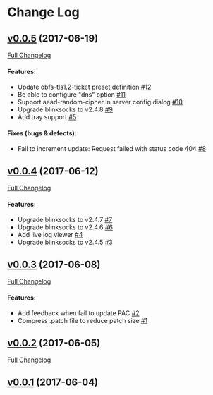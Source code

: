 #  Change Log



## [v0.0.5](https://github.com/blinksocks/blinksocks-desktop/tree/v0.0.5) (2017-06-19)
[Full Changelog](https://github.com/blinksocks/blinksocks-desktop/compare/v0.0.4...v0.0.5)

#### Features:

- Update obfs-tls1.2-ticket preset definition [#12](https://github.com/blinksocks/blinksocks-desktop/issues/12)
- Be able to configure "dns" option [#11](https://github.com/blinksocks/blinksocks-desktop/issues/11)
- Support aead-random-cipher in server config dialog [#10](https://github.com/blinksocks/blinksocks-desktop/issues/10)
- Upgrade blinksocks to v2.4.8 [#9](https://github.com/blinksocks/blinksocks-desktop/issues/9)
- Add tray support [#5](https://github.com/blinksocks/blinksocks-desktop/issues/5)

#### Fixes (bugs & defects):

- Fail to increment update: Request failed with status code 404 [#8](https://github.com/blinksocks/blinksocks-desktop/issues/8)

## [v0.0.4](https://github.com/blinksocks/blinksocks-desktop/tree/v0.0.4) (2017-06-12)
[Full Changelog](https://github.com/blinksocks/blinksocks-desktop/compare/v0.0.3...v0.0.4)

#### Features:

- Upgrade blinksocks to v2.4.7 [#7](https://github.com/blinksocks/blinksocks-desktop/issues/7)
- Upgrade blinksocks to v2.4.6 [#6](https://github.com/blinksocks/blinksocks-desktop/issues/6)
- Add live log viewer [#4](https://github.com/blinksocks/blinksocks-desktop/issues/4)
- Upgrade blinksocks to v2.4.5 [#3](https://github.com/blinksocks/blinksocks-desktop/issues/3)

## [v0.0.3](https://github.com/blinksocks/blinksocks-desktop/tree/v0.0.3) (2017-06-08)
[Full Changelog](https://github.com/blinksocks/blinksocks-desktop/compare/v0.0.2...v0.0.3)

#### Features:

- Add feedback when fail to update PAC [#2](https://github.com/blinksocks/blinksocks-desktop/issues/2)
- Compress .patch file to reduce patch size [#1](https://github.com/blinksocks/blinksocks-desktop/issues/1)

## [v0.0.2](https://github.com/blinksocks/blinksocks-desktop/tree/v0.0.2) (2017-06-05)
[Full Changelog](https://github.com/blinksocks/blinksocks-desktop/compare/v0.0.1...v0.0.2)

## [v0.0.1](https://github.com/blinksocks/blinksocks-desktop/tree/v0.0.1) (2017-06-04)
